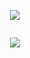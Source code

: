 <p align="center"><img src="Files/"></p>

``` shell

```

<p align="center"><img src="Files/"></p>


<p align="left"><a href="https://github.com/Ne0Lux-C1Ph3r/WRITE-UP/blob/master/RITSEC_CTF_2018"></a></p> 
<p align="left"><a href="https://github.com/Ne0Lux-C1Ph3r/WRITE-UP/blob/master/RITSEC_CTF_2018"></a></p>
<p align="left"><a href="https://github.com/Ne0Lux-C1Ph3r/WRITE-UP/blob/master/RITSEC_CTF_2018"></a></p> 
<p align="left"><a href="https://github.com/Ne0Lux-C1Ph3r/WRITE-UP/blob/master/RITSEC_CTF_2018"></a></p>

